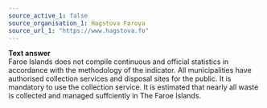 ```yaml
---
source_active_1: false
source_organisation_1: Hagstova Føroya
source_url_1: "https://www.hagstova.fo"
---
```

<b>Text answer</b>  
Faroe Islands does not compile continuous and official statistics in accordance with the methodology of the indicator.
All municipalities have authorised collection services and disposal sites for the public. It is mandatory to use the collection service.
It is estimated that nearly all waste is collected and managed suffciently in The Faroe Islands.
